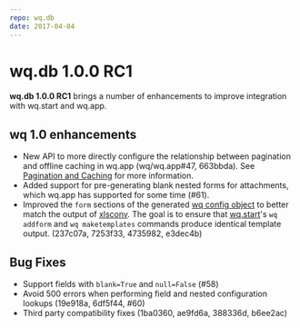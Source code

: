 ```yaml
---
repo: wq.db
date: 2017-04-04
---
```


# wq.db 1.0.0 RC1

**wq.db 1.0.0 RC1** brings a number of enhancements to improve integration with wq.start and wq.app.

## wq 1.0 enhancements
 * New API to more directly configure the relationship between pagination and offline caching in wq.app (wq/wq.app#47, 663bbda).  See [Pagination and Caching](https://wq.io/docs/pagination-and-caching) for more information.
 * Added support for pre-generating blank nested forms for attachments, which wq.app has supported for some time (#61).
 * Improved the `form` sections of the generated [wq config object](https://wq.io/docs/config) to better match the output of [xlsconv](https://github.com/wq/xlsconv).  The goal is to ensure that [wq.start](https://wq.io/wq.start)'s `wq addform` and `wq maketemplates` commands produce identical template output.  (237c07a, 7253f33, 4735982, e3dec4b)

## Bug Fixes
 * Support fields with `blank=True` and `null=False` (#58)
 * Avoid 500 errors when performing field and nested configuration lookups (19e918a, 6df5f44, #60)
 * Third party compatibility fixes (1ba0360, ae9fd6a, 388336d, b6ee2ac)